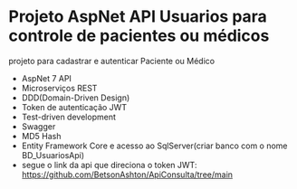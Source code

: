 # Projeto AspNet API Usuarios para controle de pacientes ou médicos
  projeto para cadastrar e autenticar Paciente ou Médico
 
* AspNet 7 API
* Microserviços REST
* DDD(Domain-Driven Design)
* Token de autenticação JWT
* Test-driven development
* Swagger
* MD5 Hash
* Entity Framework Core e acesso ao SqlServer(criar banco com o nome BD_UsuariosApi)
* segue o link da api que direciona o token JWT: https://github.com/BetsonAshton/ApiConsulta/tree/main
